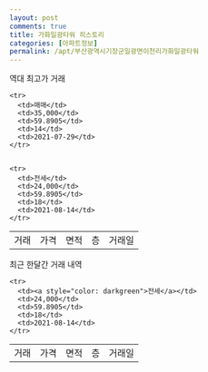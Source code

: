 ```yaml
---
layout: post
comments: true
title: 가화일광타워 히스토리
categories: [아파트정보]
permalink: /apt/부산광역시기장군일광면이천리가화일광타워
---
```


역대 최고가 거래
<table class="sortable">
    <tr>
      <td>거래</td>
      <td>가격</td>
      <td>면적</td>
      <td>층</td>
      <td>거래일</td>
    </tr>
    
    <tr>
      <td>매매</td>
      <td>35,000</td>
      <td>59.8905</td>
      <td>14</td>
      <td>2021-07-29</td>
    </tr>
        
    
    <tr>
      <td>전세</td>
      <td>24,000</td>
      <td>59.8905</td>
      <td>18</td>
      <td>2021-08-14</td>
    </tr>
        
    
</table>

최근 한달간 거래 내역

<font size='small'>
<table class="sortable">
    <tr>
      <td>거래</td>
      <td>가격</td>
      <td>면적</td>
      <td>층</td>
      <td>거래일</td>
    </tr>

    <tr>
      <td><a style="color: darkgreen">전세</a></td>
      <td>24,000</td>
      <td>59.8905</td>
      <td>18</td>
      <td>2021-08-14</td>
    </tr>
      
</table>
</font>

